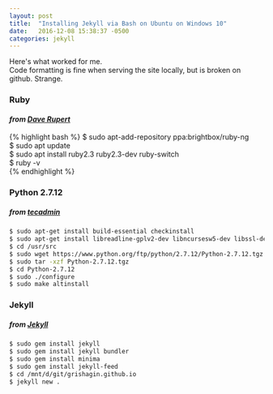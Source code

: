 ```yaml
---
layout: post
title:  "Installing Jekyll via Bash on Ubuntu on Windows 10"
date:   2016-12-08 15:38:37 -0500
categories: jekyll
---
```

Here's what worked for me.  
Code formatting is fine when serving the site locally, but is broken on github.  Strange.

### Ruby  
#### *from [Dave Rupert][daverupert]*  
{% highlight bash %}
$ sudo apt-add-repository ppa:brightbox/ruby-ng  
$ sudo apt update  
$ sudo apt install ruby2.3 ruby2.3-dev ruby-switch  
$ ruby -v  
{% endhighlight %} 

### Python 2.7.12  
##### *from [tecadmin]*  
```bash   
$ sudo apt-get install build-essential checkinstall  
$ sudo apt-get install libreadline-gplv2-dev libncursesw5-dev libssl-dev libsqlite3-dev tk-dev libgdbm-dev libc6-dev libbz2-dev  
$ cd /usr/src  
$ sudo wget https://www.python.org/ftp/python/2.7.12/Python-2.7.12.tgz  
$ sudo tar -xzf Python-2.7.12.tgz  
$ cd Python-2.7.12  
$ sudo ./configure  
$ sudo make altinstall  
```  

### Jekyll  
##### *from [Jekyll][jekyllrb]*  
```bash  
$ sudo gem install jekyll  
$ sudo gem install jekyll bundler  
$ sudo gem install minima  
$ sudo gem install jekyll-feed  
$ cd /mnt/d/git/grishagin.github.io  
$ jekyll new .  
```  






[daverupert]: http://daverupert.com/2016/04/jekyll-on-windows-with-bash/
[tecadmin]: http://tecadmin.net/install-python-2-7-on-ubuntu-and-linuxmint/
[jekyllrb]: https://jekyllrb.com/docs/quickstart/